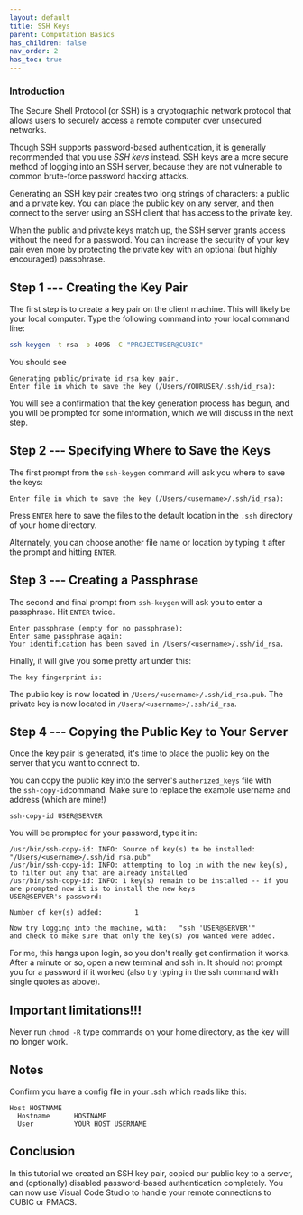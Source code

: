 ```yaml
---
layout: default
title: SSH Keys
parent: Computation Basics
has_children: false
nav_order: 2
has_toc: true
---
```


### Introduction

The Secure Shell Protocol (or SSH) is a cryptographic network protocol that allows users to securely access a remote computer over unsecured networks.

Though SSH supports password-based authentication, it is generally recommended that you use *SSH keys* instead. SSH keys are a more secure method of logging into an SSH server, because they are not vulnerable to common brute-force password hacking attacks.

Generating an SSH key pair creates two long strings of characters: a public and a private key. You can place the public key on any server, and then connect to the server using an SSH client that has access to the private key.

When the public and private keys match up, the SSH server grants access without the need for a password. You can increase the security of your key pair even more by protecting the private key with an optional (but highly encouraged) passphrase.

Step 1 --- Creating the Key Pair
------------------------------

The first step is to create a key pair on the client machine. This will likely be your local computer. Type the following command into your local command line:

```bash
ssh-keygen -t rsa -b 4096 -C "PROJECTUSER@CUBIC"
```

You should see

```
Generating public/private id_rsa key pair.
Enter file in which to save the key (/Users/YOURUSER/.ssh/id_rsa):
```

You will see a confirmation that the key generation process has begun, and you will be prompted for some information, which we will discuss in the next step.

Step 2 --- Specifying Where to Save the Keys
------------------------------------------

The first prompt from the `ssh-keygen` command will ask you where to save the keys:

```
Enter file in which to save the key (/Users/<username>/.ssh/id_rsa):
```

Press `ENTER` here to save the files to the default location in the `.ssh` directory of your home directory.

Alternately, you can choose another file name or location by typing it after the prompt and hitting `ENTER`.

Step 3 --- Creating a Passphrase
------------------------------

The second and final prompt from `ssh-keygen` will ask you to enter a passphrase. Hit `ENTER` twice.

```
Enter passphrase (empty for no passphrase): 
Enter same passphrase again: 
Your identification has been saved in /Users/<username>/.ssh/id_rsa.
```

Finally, it will give you some pretty art under this:
```
The key fingerprint is:
```

The public key is now located in `/Users/<username>/.ssh/id_rsa.pub`. The private key is now located in `/Users/<username>/.ssh/id_rsa`.

Step 4 --- Copying the Public Key to Your Server
----------------------------------------------

Once the key pair is generated, it's time to place the public key on the server that you want to connect to.

You can copy the public key into the server's `authorized_keys` file with the `ssh-copy-id`command. Make sure to replace the example username and address (which are mine!)

```
ssh-copy-id USER@SERVER
```

You will be prompted for your password, type it in:

```
/usr/bin/ssh-copy-id: INFO: Source of key(s) to be installed: "/Users/<username>/.ssh/id_rsa.pub"
/usr/bin/ssh-copy-id: INFO: attempting to log in with the new key(s), to filter out any that are already installed
/usr/bin/ssh-copy-id: INFO: 1 key(s) remain to be installed -- if you are prompted now it is to install the new keys
USER@SERVER's password: 

Number of key(s) added:        1

Now try logging into the machine, with:   "ssh 'USER@SERVER'"
and check to make sure that only the key(s) you wanted were added.
```
For me, this hangs upon login, so you don't really get confirmation it works. After a minute or so, open a new terminal and ssh in. It should not prompt you for a password if it worked (also try typing in the ssh command with single quotes as above).

Important limitations!!! 
----------
Never run `chmod -R` type commands on your home directory, as the key will no longer work.

Notes
----------
Confirm you have a config file in your .ssh which reads like this: 

```
Host HOSTNAME
  Hostname      HOSTNAME
  User          YOUR HOST USERNAME 
```

Conclusion
----------

In this tutorial we created an SSH key pair, copied our public key to a server, and (optionally) disabled password-based authentication completely. You can now use Visual Code Studio to handle your remote connections to CUBIC or PMACS.
